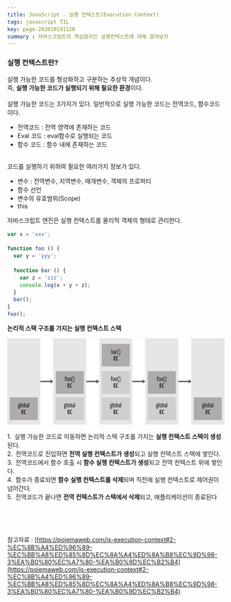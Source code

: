 ```yaml
---
title: JavaScript - 실행 컨텍스트(Execution Context)
tags: javascript TIL
key: page-202010191128
summary : 자바스크립트의 핵심원리인 실행컨텍스트에 대해 알아보자
---
```


### 실행 컨텍스트란?
실행 가능한 코드를 형상화하고 구분하는 추상적 개념이다.<br/>
즉, <b>실행 가능한 코드가 실행되기 위해 필요한 환경</b>이다.<br/>
<br/>
실행 가능한 코드는 3가지가 있다. 일반적으로 실행 가능한 코드는 전역코드, 함수코드이다. <br/>
- 전역코드 : 전역 영역에 존재하는 코드 <br/>
- Eval 코드 : eval함수로 실행되는 코드 <br/>
- 함수 코드 : 함수 내에 존재하는 코드 <br/>

<br/>
코드를 실행하기 위하여 필요한 여러가지 정보가 있다.<br/>

- 변수 : 전역변수, 지역변수, 매개변수, 객체의 프로퍼티<br/>
- 함수 선언<br/>
- 변수의 유효범위(Scope)<br/>
- this<br/>


자바스크립트 엔진은 실행 컨텍스트를 물리적 객체의 형태로 관리한다.

```javascript
var x = 'xxx';

function foo () {
  var y = 'yyy';

  function bar () {
    var z = 'zzz';
    console.log(x + y + z);
  }
  bar();
}
foo();
```

<b>논리적 스택 구조를 가지는 실행 컨텍스트 스택</b>

<img src="/assets/images/execution.png" width="700" height="200">


1.&ensp;실행 가능한 코드로 이동하면 논리적 스택 구조를 가지는 <b>실행 컨텍스트 스택이 생성</b>된다. <br/>
2.&ensp;전역코드로 진입하면 <b>전역 실행 컨텍스트가 생성</b>되고 실행 컨텍스트 스택에 쌓인다. <br/>
3.&ensp;전역코드에서 함수 호출 시 <b>함수 실행 컨텍스트가 생성</b>되고 전역 컨텍스트 위에 쌓인다. <br/>
4.&ensp;함수가 종료되면 <b>함수 실행 컨텍스트를 삭제</b>되며 직전에 실행 컨텍스트로 제어권이 넘어간다.<br/>
5.&ensp;전역코드가 끝나면 <b>전역 컨텍스트가 스택에서 삭제</b>되고, 애플리케이션이 종료된다 <br/>

<br/><br/><br/>

참고자료 : [https://poiemaweb.com/js-execution-context#2-%EC%8B%A4%ED%96%89-%EC%BB%A8%ED%85%8D%EC%8A%A4%ED%8A%B8%EC%9D%98-3%EA%B0%80%EC%A7%80-%EA%B0%9D%EC%B2%B4](https://poiemaweb.com/js-execution-context#2-%EC%8B%A4%ED%96%89-%EC%BB%A8%ED%85%8D%EC%8A%A4%ED%8A%B8%EC%9D%98-3%EA%B0%80%EC%A7%80-%EA%B0%9D%EC%B2%B4)


<br/><br/><br/><br/>
